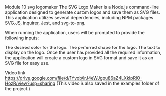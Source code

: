 Module 10 svg logomaker
The SVG Logo Maker is a Node.js command-line application designed to generate custom logos and save them as SVG files. This application utilizes several dependencies, including NPM packages SVG.JS, inquirer, Jest, and svg-to-png.

When running the application, users will be prompted to provide the following inputs:

The desired color for the logo.
The preferred shape for the logo.
The text to display on the logo.
Once the user has provided all the required information, the application will create a custom logo in SVG format and save it as an SVG file for easy use.

Video link https://drive.google.com/file/d/1Yvob0rJ4eWJgpu86aZ4LXkIpRlO-HozR/view?usp=sharing (This video is also saved in the examples folder of the project.)